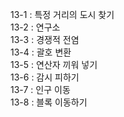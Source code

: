 13-1 : 특정 거리의 도시 찾기   
13-2 : 연구소   
13-3 : 경쟁적 전염   
13-4 : 괄호 변환   
13-5 : 연산자 끼워 넣기   
13-6 : 감시 피하기   
13-7 : 인구 이동   
13-8 : 블록 이동하기   